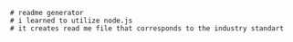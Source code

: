 
     # readme generator
     # i learned to utilize node.js 
     # it creates read me file that corresponds to the industry standart


    